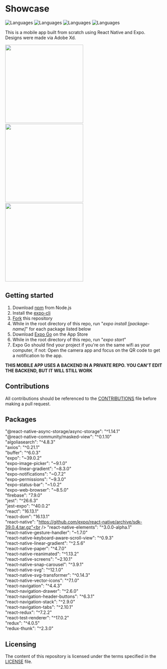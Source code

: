 # Showcase
<img src="https://img.shields.io/github/languages/top/cwnicoletti/showcase" alt="Languages">  <img src="https://img.shields.io/github/repo-size/cwnicoletti/showcase" alt="Languages">  <img src="https://img.shields.io/github/commit-activity/w/cwnicoletti/showcase" alt="Languages">  <img src="https://img.shields.io/github/last-commit/cwnicoletti/showcase" alt="Languages">

This is a mobile app built from scratch using React Native and Expo. Designs were made via Adobe Xd.

<img src="https://res.cloudinary.com/personaluse1234/image/upload/v1617769361/image2_hoz5kt.png" width="250">&nbsp;
<img src="https://res.cloudinary.com/personaluse1234/image/upload/v1617769361/image0_3_t2ufqe.png" width="250">&nbsp;
<img src="https://res.cloudinary.com/personaluse1234/image/upload/v1617769367/image1_1_yfw0kk.png" width="250">&nbsp;



## Getting started

1. Download [npm](https://www.npmjs.com/get-npm) from Node.js
2. Install the [expo-cli](https://docs.expo.io/)
3. [Fork](https://docs.github.com/en/github/getting-started-with-github/fork-a-repo) this repository
4. While in the root directory of this repo, run "*expo install [package-name]*" for each package listed below
5. Download [Expo Go](https://apps.apple.com/us/app/expo-go/id982107779) on the App Store
6. While in the root directory of this repo, run "*expo start*"
7. Expo Go should find your project if you're on the same wifi as your computer, if not: Open the camera app and focus on the QR code to get a notification to the app.

**THIS MOBILE APP USES A BACKEND IN A PRIVATE REPO. YOU CAN'T EDIT THE BACKEND, BUT IT WILL STILL WORK**

## Contributions
All contributions should be referenced to the [CONTRIBUTIONS](https://github.com/christiannicoletti/Showcase/blob/master/CONTRIBUTING.md) file before making a pull request.

## Packages
"@react-native-async-storage/async-storage": "^1.14.1"<br />
"@react-native-community/masked-view": "^0.1.10"<br />
"algoliasearch": "^4.8.3"<br />
"axios": "^0.21.1"<br />
"buffer": "^6.0.3"<br />
"expo": "~39.0.2"<br />
"expo-image-picker": "~9.1.0"<br />
"expo-linear-gradient": "~8.3.0"<br />
"expo-notifications": "~0.7.2"<br />
"expo-permissions": "~9.3.0"<br />
"expo-status-bar": "~1.0.2"<br />
"expo-web-browser": "~8.5.0"<br />
"firebase": "7.9.0"<br />
"jest": "^26.6.3"<br />
"jest-expo": "^40.0.2"<br />
"react": "16.13.1"<br />
"react-dom": "16.13.1"<br />
"react-native": "https://github.com/expo/react-native/archive/sdk-39.0.4.tar.gz"<br />
"react-native-elements": "^3.0.0-alpha.1"<br />
"react-native-gesture-handler": "~1.7.0"<br />
"react-native-keyboard-aware-scroll-view": "^0.9.3"<br />
"react-native-linear-gradient": "^2.5.6"<br />
"react-native-paper": "^4.7.0"<br />
"react-native-reanimated": "^1.13.2"<br />
"react-native-screens": "~2.10.1"<br />
"react-native-snap-carousel": "^3.9.1"<br />
"react-native-svg": "^12.1.0"<br />
"react-native-svg-transformer": "^0.14.3"<br />
"react-native-vector-icons": "^7.1.0"<br />
"react-navigation": "^4.4.3"<br />
"react-navigation-drawer": "^2.6.0"<br />
"react-navigation-header-buttons": "^6.3.1"<br />
"react-navigation-stack": "^2.9.0"<br />
"react-navigation-tabs": "^2.10.1"<br />
"react-redux": "^7.2.2"<br />
"react-test-renderer": "^17.0.2"<br />
"redux": "^4.0.5"<br />
"redux-thunk": "^2.3.0"<br />

## Licensing
The content of this repository is licensed under the terms specified in the [LICENSE](https://github.com/christiannicoletti/Showcase/blob/master/LICENSE) file.
